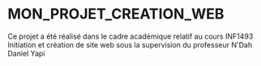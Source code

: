 # MON_PROJET_CREATION_WEB
Ce projet a été réalisé dans le cadre académique relatif au cours INF1493 Initiation et création de site web sous   la supervision du professeur N'Dah Daniel Yapi                                                                   

